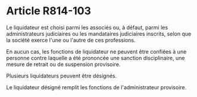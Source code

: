 # Article R814-103

Le liquidateur est choisi parmi les associés ou, à défaut, parmi les administrateurs judiciaires ou les mandataires judiciaires inscrits, selon que la société exerce l'une ou l'autre de ces professions.

En aucun cas, les fonctions de liquidateur ne peuvent être confiées à une personne contre laquelle a été prononcée une sanction disciplinaire, une mesure de retrait ou de suspension provisoire.

Plusieurs liquidateurs peuvent être désignés.

Le liquidateur désigné remplit les fonctions de l'administrateur provisoire.
